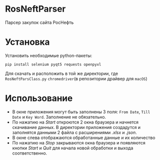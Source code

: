 # RosNeftParser
Парсер закупок сайта РосНефть

# Установка
Установить необходимые python-пакеты:
```
pip install selenium pyqt5 requests openpyxl
```
Для  скачать и расположить в той же директории, где ```RosNeftParsClass.py``` ```chromedriver```(в репозитории драйвер для ```macOS```)
# Использование
- В окне приложения могут быть заполнены 3 поля: ```From Date```, ```Till Date``` и ```Key Word```. Заполнение не обязательно.
- По нажатию на *Start* откроются 2 окна браузера и начнется скачивание данных. В директории приложения создадутся и заполнятся данными 2 файла с расширениями 
*.xlsx* и *.json*. 
- В окне слева отображаются обработанные данные и их количество
- По нажатию на *Stop* закрываются окна браузера и появляются кнопки *Start* и *Quit* для начала новой обработки и выхода соответственно.
